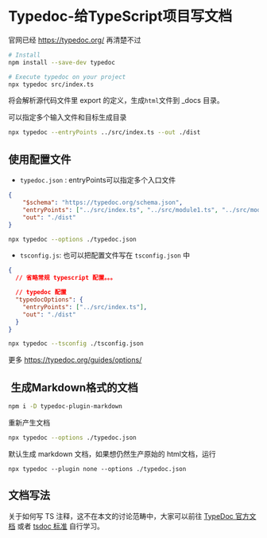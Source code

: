 # Typedoc-给TypeScript项目写文档 

官网已经 https://typedoc.org/ 再清楚不过

```bash
# Install
npm install --save-dev typedoc

# Execute typedoc on your project
npx typedoc src/index.ts
```

 将会解析源代码文件里 export 的定义，生成`html`文件到  _docs 目录。

可以指定多个输入文件和目标生成目录

```bash
npx typedoc --entryPoints ../src/index.ts --out ./dist
```



## 使用配置文件

* `typedoc.json` : entryPoints可以指定多个入口文件

```json
{
    "$schema": "https://typedoc.org/schema.json",
    "entryPoints": ["../src/index.ts", "../src/module1.ts", "../src/module2.ts", "../src/module3.ts"],
    "out": "./dist"
}
```

```bash
npx typedoc --options ./typedoc.json
```

* `tsconfig.js`:  也可以把配置文件写在 `tsconfig.json` 中

```json
{
  // 省略常规 typescript 配置。。。

  // typedoc 配置
  "typedocOptions": {
    "entryPoints": ["../src/index.ts"],
    "out": "./dist"
  }
}
```

```bash
npx typedoc --tsconfig ./tsconfig.json
```

更多 https://typedoc.org/guides/options/

##  生成Markdown格式的文档

```bash
npm i -D typedoc-plugin-markdown
```

重新产生文档

```bash
npx typedoc --options ./typedoc.json
```

默认生成 markdown 文档，如果想仍然生产原始的 html文档，运行

```
npx typedoc --plugin none --options ./typedoc.json
```

## 文档写法

关于如何写 TS 注释，这不在本文的讨论范畴中，大家可以前往 [TypeDoc 官方文档](https:///typedoc.org/tags/alpha/) 或者 [tsdoc 标准](https://tsdoc.org/) 自行学习。
